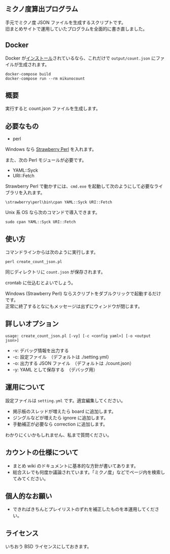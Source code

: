 ミクノ度算出プログラム
------------------

手元でミクノ度 JSON ファイルを生成するスクリプトです。  
旧まとめサイトで運用していたプログラムを全面的に書き直しました。

Docker
------

Docker が[インストール](https://docs.docker.com/install/)されているなら、これだけで `output/count.json` にファイルが生成されます。

	docker-compose build
	docker-compose run --rm mikunocount

概要
---

実行すると count.json ファイルを生成します。

必要なもの
--------

* perl

Windows なら [Strawberry Perl](http://strawberryperl.com/) を入れます。

また、次の Perl モジュールが必要です。

* YAML::Syck
* URI::Fetch

Strawberry Perl で動かすには、`cmd.exe` を起動して次のようにして必要なライブラリを入れます。

	\strawberry\perl\bin\cpan YAML::Syck URI::Fetch

Unix 系 OS なら次のコマンドで導入できます。

	sudo cpan YAML::Syck URI::Fetch

使い方
-----

コマンドラインからは次のように実行します。

	perl create_count_json.pl

同じディレクトリに `count.json` が保存されます。

crontab に仕込むとよいでしょう。

Windows (Strawberry Perl) ならスクリプトをダブルクリックで起動するだけです。  
正常に終了するとなにもメッセージは出ずにウィンドウが閉じます。

詳しいオプション
-------------

	usage: create_count_json.pl [-vy] [-c <config yaml>] [-o <output json>]

* -v: デバッグ情報を出力する
* -c: 設定ファイル　（デフォルトは ./setting.yml）
* -o: 出力する JSON ファイル　（デフォルトは ./count.json）
* -y: YAML として保存する　（デバッグ用）

運用について
----------

設定ファイルは `setting.yml` です。適宜編集してください。

* 掲示板のスレッドが増えたら board に追加します。
* ジングルなどが増えたら ignore に追加します。
* 手動補正が必要なら correction に追加します。

わかりにくいかもしれません、私まで質問ください。

カウントの仕様について
------------------

* まとめ wiki のドキュメントに基本的な方針が書いてあります。
* 総合スレでも何度か議論されています。「ミクノ度」などでページ内を検索してみてください。

個人的なお願い
------------

* できればきちんとプレイリストのずれを補正したものを本運用してください。

ライセンス
--------

いちおう BSD ライセンスにしておきます。
